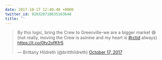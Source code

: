 ```yaml
---
date: 2017-10-17 12:40:40 +0000
twitter_id: 920328718635163648
title: ''
---
```


<blockquote class="twitter-tweet"><p lang="en" dir="ltr">By this logic, bring the Crew to Greenville-we are a bigger market 😅 (not really, moving the Crew is asinine and my heart is <a href="https://twitter.com/hashtag/rctid?src=hash&amp;ref_src=twsrc%5Etfw">#rctid</a> always) <a href="https://t.co/0tv2ofKfr5">https://t.co/0tv2ofKfr5</a></p>&mdash; Brittany Hildreth (@britthildreth) <a href="https://twitter.com/britthildreth/status/920328505090629632?ref_src=twsrc%5Etfw">October 17, 2017</a></blockquote>
<script async src="https://platform.twitter.com/widgets.js" charset="utf-8"></script>
